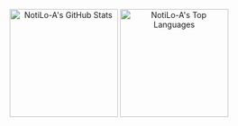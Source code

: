 <p align="center">
  <img 
    alt="NotiLo-A's GitHub Stats"
    src="https://github-readme-stats.vercel.app/api?username=NotiLo-A&theme=dracula&show_icons=true&hide_border=true&count_private=true" 
    height="192px"/>
  <img 
    alt="NotiLo-A's Top Languages"
    src="https://github-readme-stats.vercel.app/api/top-langs/?username=NotiLo-A&theme=dracula&show_icons=true&hide_border=true&layout=compact&langs_count=8" 
    height="192px"/>
</p>
